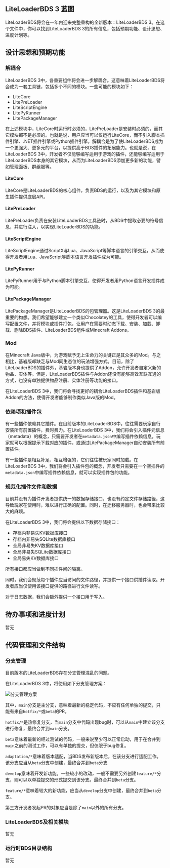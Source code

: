 ## LiteLoaderBDS 3 蓝图

LiteLoaderBDS将会在一年内迎来完整重构的全新版本：LiteLoaderBDS 3。在这个文件中，你可以找到LiteLoaderBDS 3的所有信息，包括预期功能、设计思想、进度计划等。

## 设计思想和预期功能

### 解耦合

LiteLoaderBDS 3中，各重要组件将会进一步解耦合。这意味着LiteLoaderBDS将会成为一套工具链，包括多个不同的模块。一些可能的模块如下：

- LiteCore
- LitePreLoader
- LiteScriptEngine
- LitePyRunner
- LitePackageManager

在上述模块中，LiteCore时运行时必须的，LitePreLoader是安装时必须的，而其它模块都不是必须的。也就是说，用户应当可以仅运行LiteCore，而不引入脚本插件引擎、.NET插件引擎或Python插件引擎。解耦合是为了使LiteLoaderBDS成为一个更强大、更多元的平台，以提供高于BDS插件的拓展能力。也就是说，在LiteLoaderBDS 3中，开发者不仅能够编写适用于游戏的插件，还能够编写适用于LiteLoaderBDS本身的其它模块，从而为LiteLoaderBDS添加更多新的功能，譬如管理面板、群组服等。

#### LiteCore

LiteCore是LiteLoaderBDS的核心组件，负责BDS的运行，以及为其它模块和原生插件提供底层API。

#### LitePreLoader

LitePreLoader负责在安装LiteLoaderBDS工具链时，从BDS中提取必要的符号信息，并进行注入，以实现LiteLoaderBDS的功能。

#### LiteScriptEngine

LiteScriptEngine通过ScriptX与Lua、JavaScript等脚本语言的引擎交互，从而使得开发者用Lua、JavaScript等脚本语言开发插件成为可能。

#### LitePyRunner

LitePyRunner用于与Python脚本引擎交互，使得开发者用Python语言开发插件成为可能。

#### LitePackageManager

LitePackageManager是LiteLoaderBDS的包管理器。这是LiteLoaderBDS 3的最重要的构想。我们希望能够建立一个类似Chocolatey的工具，使得开发者可以编写配置文件，并将模块或插件打包，让用户在需要时动态下载、安装、加载、卸载、删除BDS插件、LiteLoaderBDS组件或Minecraft Addons。

### Mod

在Minecraft Java版中，为游戏赋予无上生命力的关键正是其众多的Mod。与之相比，基岩版却缺乏与Mod同生态位的玩法增强方式。目前，除了LiteLoaderBDS的插件外，基岩版本身也提供了Addon，允许开发者自定义新的物品、实体等。但是，LiteLoaderBDS插件与Addon还没有能够高效互联互通的方式，也没有单独提供物品注册、实体注册等功能的接口。

在LiteLoaderBDS 3中，我们将会寻找更好的耦合LiteLoaderBDS插件和基岩版Addon的方法，使得开发者能够制作类似Java版的Mod。

### 依赖项和插件包

有一些插件依赖其它插件。在目前版本的LiteLoaderBDS中，往往需要玩家自行安装所有前置插件，费时费力。在LiteLoaderBDS 3中，我们将会引入插件元信息（metadata）的概念，只需要开发者在`metadata.json`中编写插件依赖信息，玩家就可以根据提示下载对应的插件，或通过LitePackageManager自动安装所有前置插件。

有一些插件是相互补足、相互增强的，它们往往被玩家同时加载。在LiteLoaderBDS 3中，我们将会引入插件包的概念，开发者只需要在一个空插件的`metadata.json`中编写插件依赖信息，就可以实现插件包的功能。

### 规范化插件文件和数据

目前并没有为插件开发者提供统一的数据存储接口，也没有约定文件存储路径，这导致玩家在使用时，难以进行正确的配置。同时，在迁移服务器时，也会带来比较大的麻烦。

在LiteLoaderBDS 3中，我们将会提供以下数据存储接口：

- 存档内非易失KV数据库接口
- 存档内非易失SQLite数据库接口
- 全局非易失KV数据库接口
- 全局非易失SQLite数据库接口
- 全局易失KV数据库接口

所有接口都应当做到不同插件间的隔离。

同时，我们会规范每个插件应当访问的文件路径，并提供一个接口供插件读取。开发者应当仅使用该接口提供的路径进行文件读写。

对于日志数据，我们会额外提供一个接口用于写入。

## 待办事项和进度计划

暂无

## 代码管理和文件结构

### 分支管理

目前版本的LiteLoaderBDS存在分支管理混乱的问题。

在LiteLoaderBDS 3中，将使用如下分支管理方案：

![分支管理方案](../../../assets/BlueprintGitGraph.svg)

其中，`main`分支是主分支，意味着最新的稳定代码，不应有任何单独的提交，只能有来自`hotfix/*`或`beta`的PR。

`hotfix/*`是热修复分支，当`main`分支中代码出现bug时，可以从`main`中建立该分支进行修复，最终合并到`main`分支。

`beta`意味着最新的经过测试的代码，一般来说至少可以正常启动，用于在合并到`main`之前的测试工作，可以有单独的提交，但仅限于bug修复。

`adaptation/*`意味着版本适配，当BDS发布新版本后，在该分支进行适配工作。该分支应当从`beta`分支中创建，最终合并到`beta`分支

`develop`意味着开发新功能。一些较小的改动，一般不需要另外创建`feature/*`分支，则可以以单独提交的形式提交到该分支。最终合并到`beta`分支。

`feature/*`意味着较大的新功能，应当从`develop`分支中创建，最终合并到`beta`分支。

第三方开发者发起PR的对象应当是除了`main`以外的所有分支。

### LiteLoaderBDS及相关模块

暂无

### 运行时BDS目录结构

暂无
